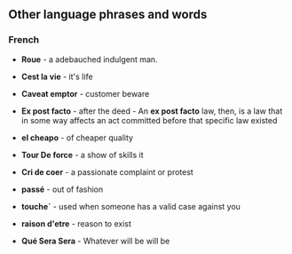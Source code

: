 ## Other language phrases and words


### French
- __Roue__ - a adebauched indulgent man.

- __Cest la vie__ - it's life 

- __Caveat emptor__ - customer beware

- __Ex post facto__ - after the deed - An __ex post facto__ law, then, is a law that in some way affects an act committed before that specific law existed

- __el cheapo__ - of cheaper quality

- __Tour De force__ - a show of skills it

- __Cri de coer__ - a passionate complaint or protest

- __passé__ -  out of fashion

- __touche´__ - used when someone has a valid case against you

- __raison d'etre__ - reason to exist 

- __Qué Sera Sera__ - Whatever will be will be